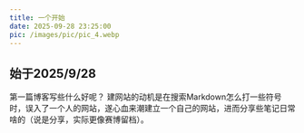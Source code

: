 ```yaml
---
title: 一个开始
date: 2025-09-28 23:25:00
pic: /images/pic/pic_4.webp
---
```

## 始于2025/9/28
第一篇博客写些什么好呢？
  建网站的动机是在搜索Markdown怎么打一些符号时，误入了一个人的网站，遂心血来潮建立一个自己的网站，进而分享些笔记日常啥的（说是分享，实际更像赛博留档）。